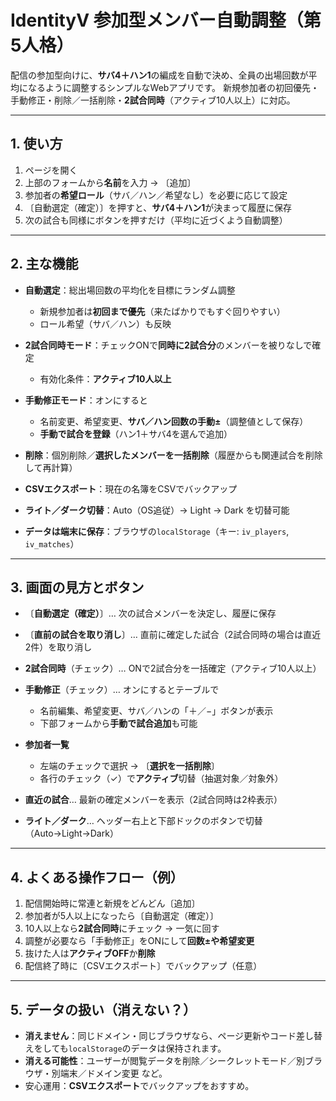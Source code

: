 # IdentityV 参加型メンバー自動調整（第5人格）

配信の参加型向けに、**サバ4＋ハン1**の編成を自動で決め、全員の出場回数が平均になるように調整するシンプルなWebアプリです。
新規参加者の初回優先・手動修正・削除／一括削除・**2試合同時**（アクティブ10人以上）に対応。

---

## 1. 使い方

1. ページを開く
2. 上部のフォームから**名前**を入力 → 〔追加〕
3. 参加者の**希望ロール**（サバ／ハン／希望なし）を必要に応じて設定
4. 〔自動選定（確定）〕を押すと、**サバ4＋ハン1**が決まって履歴に保存
5. 次の試合も同様にボタンを押すだけ（平均に近づくよう自動調整）

---

## 2. 主な機能

* **自動選定**：総出場回数の平均化を目標にランダム調整

  * 新規参加者は**初回まで優先**（来たばかりでもすぐ回りやすい）
  * ロール希望（サバ／ハン）も反映
* **2試合同時モード**：チェックONで**同時に2試合分**のメンバーを被りなしで確定

  * 有効化条件：**アクティブ10人以上**
* **手動修正モード**：オンにすると

  * 名前変更、希望変更、**サバ／ハン回数の手動±**（調整値として保存）
  * **手動で試合を登録**（ハン1＋サバ4を選んで追加）
* **削除**：個別削除／**選択したメンバーを一括削除**（履歴からも関連試合を削除して再計算）
* **CSVエクスポート**：現在の名簿をCSVでバックアップ
* **ライト／ダーク切替**：Auto（OS追従）→ Light → Dark を切替可能
* **データは端末に保存**：ブラウザの`localStorage`（キー: `iv_players`, `iv_matches`）

---

## 3. 画面の見方とボタン

* 〔**自動選定（確定）**〕… 次の試合メンバーを決定し、履歴に保存
* 〔**直前の試合を取り消し**〕… 直前に確定した試合（2試合同時の場合は直近2件）を取り消し
* **2試合同時**（チェック）… ONで2試合分を一括確定（アクティブ10人以上）
* **手動修正**（チェック）… オンにするとテーブルで

  * 名前編集、希望変更、サバ／ハンの「＋／−」ボタンが表示
  * 下部フォームから**手動で試合追加**も可能
* **参加者一覧**

  * 左端のチェックで選択 → 〔**選択を一括削除**〕
  * 各行のチェック（✓）で**アクティブ**切替（抽選対象／対象外）
* **直近の試合**… 最新の確定メンバーを表示（2試合同時は2枠表示）
* **ライト／ダーク**… ヘッダー右上と下部ドックのボタンで切替（Auto→Light→Dark）

---

## 4. よくある操作フロー（例）

1. 配信開始時に常連と新規をどんどん〔追加〕
2. 参加者が5人以上になったら〔自動選定（確定）〕
3. 10人以上なら**2試合同時**にチェック → 一気に回す
4. 調整が必要なら「手動修正」をONにして**回数±**や**希望変更**
5. 抜けた人は**アクティブOFF**か**削除**
6. 配信終了時に〔CSVエクスポート〕でバックアップ（任意）

---

## 5. データの扱い（消えない？）

* **消えません**：同じドメイン・同じブラウザなら、ページ更新やコード差し替えをしても`localStorage`のデータは保持されます。
* **消える可能性**：ユーザーが閲覧データを削除／シークレットモード／別ブラウザ・別端末／ドメイン変更 など。
* 安心運用：**CSVエクスポート**でバックアップをおすすめ。
